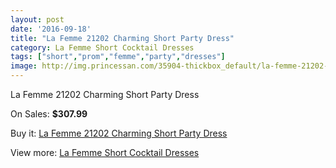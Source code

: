 ```yaml
---
layout: post
date: '2016-09-18'
title: "La Femme 21202 Charming Short Party Dress"
category: La Femme Short Cocktail Dresses
tags: ["short","prom","femme","party","dresses"]
image: http://img.princessan.com/35904-thickbox_default/la-femme-21202-charming-short-party-dress.jpg
---
```

La Femme 21202 Charming Short Party Dress

On Sales: **$307.99**
<a href="https://www.princessan.com/en/16775-la-femme-21202-charming-short-party-dress.html"><amp-img layout="responsive" width="600" height="600" src="//img.princessan.com/35904-thickbox_default/la-femme-21202-charming-short-party-dress.jpg" alt="La Femme 21202 Charming Short Party Dress 0" /></a>
<a href="https://www.princessan.com/en/16775-la-femme-21202-charming-short-party-dress.html"><amp-img layout="responsive" width="600" height="600" src="//img.princessan.com/35905-thickbox_default/la-femme-21202-charming-short-party-dress.jpg" alt="La Femme 21202 Charming Short Party Dress 1" /></a>
<a href="https://www.princessan.com/en/16775-la-femme-21202-charming-short-party-dress.html"><amp-img layout="responsive" width="600" height="600" src="//img.princessan.com/35906-thickbox_default/la-femme-21202-charming-short-party-dress.jpg" alt="La Femme 21202 Charming Short Party Dress 2" /></a>
<a href="https://www.princessan.com/en/16775-la-femme-21202-charming-short-party-dress.html"><amp-img layout="responsive" width="600" height="600" src="//img.princessan.com/35907-thickbox_default/la-femme-21202-charming-short-party-dress.jpg" alt="La Femme 21202 Charming Short Party Dress 3" /></a>

Buy it: [La Femme 21202 Charming Short Party Dress](https://www.princessan.com/en/16775-la-femme-21202-charming-short-party-dress.html "La Femme 21202 Charming Short Party Dress")

View more: [La Femme Short Cocktail Dresses](https://www.princessan.com/en/140- "La Femme Short Cocktail Dresses")